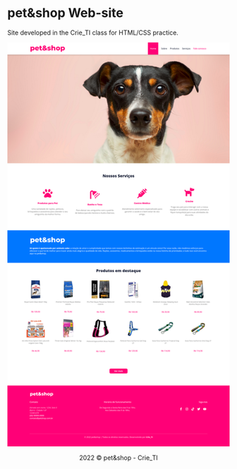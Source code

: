 # pet&shop Web-site

Site developed in the Crie_TI class for HTML/CSS practice.

<img src="printOfWebsite.png" alt="My cool logo"/>

<p align="center">2022 © pet&shop - Crie_TI<p>
